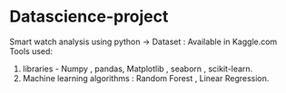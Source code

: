 # Datascience-project
Smart watch analysis using python
-> Dataset : Available in Kaggle.com
Tools used: 
1. libraries - Numpy , pandas, Matplotlib , seaborn , scikit-learn.
2. Machine learning algorithms : Random Forest , Linear Regression.
